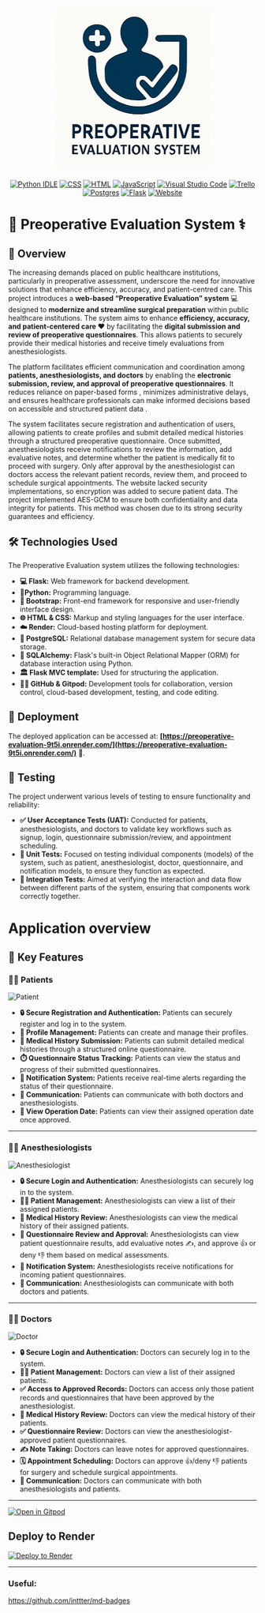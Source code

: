 <h1 align="center">
  <img src="images/logo0.png" alt="PreOp Logo" />
</h1>

<div align="center">

[![Python IDLE](https://img.shields.io/badge/Python%20IDLE-3776AB?logo=python&logoColor=fff)](#)
[![CSS](https://img.shields.io/badge/CSS-1572B6?logo=css3&logoColor=fff)](#)
[![HTML](https://img.shields.io/badge/HTML-%23E34F26.svg?logo=html5&logoColor=white)](#)
[![JavaScript](https://img.shields.io/badge/JavaScript-F7DF1E?logo=javascript&logoColor=000)](#)
[![Visual Studio Code](https://custom-icon-badges.demolab.com/badge/Visual%20Studio%20Code-0078d7.svg?logo=vsc&logoColor=white)](#)
[![Trello](https://img.shields.io/badge/Trello-0052CC?logo=trello&logoColor=fff)](#)
[![Postgres](https://img.shields.io/badge/Postgres-%23316192.svg?logo=postgresql&logoColor=white)](#)
[![Flask](https://img.shields.io/badge/Flask-000?logo=flask&logoColor=fff)](#)
[![Website](https://img.shields.io/website-up-down-green-red/http/shields.io.svg)](https://preoperative-evaluation-9t5i.onrender.com/)

</div>

# **🏥 Preoperative Evaluation System ⚕️**

## **📜 Overview**

The increasing demands placed on public healthcare institutions, particularly in preoperative assessment, underscore the need for innovative solutions that enhance efficiency, accuracy, and patient-centred care. This project introduces a **web-based “Preoperative Evaluation” system** 💻 designed to **modernize and streamline surgical preparation**  within public healthcare institutions. The system aims to enhance **efficiency, accuracy, and patient-centered care ❤** by facilitating the **digital submission  and review  of preoperative questionnaires**. This allows patients to securely provide their medical histories and receive timely evaluations from anesthesiologists.

The platform facilitates efficient communication  and coordination among **patients, anesthesiologists, and doctors** by enabling the **electronic submission, review, and approval of preoperative questionnaires**. It reduces reliance on paper-based forms , minimizes administrative delays, and ensures healthcare professionals can make informed decisions based on accessible and structured patient data .

The system facilitates secure registration and authentication of users, allowing patients to create profiles and submit detailed medical histories through a structured preoperative questionnaire. Once submitted, anesthesiologists receive notifications to review the information, add evaluative notes, and determine whether the patient is medically fit to proceed with surgery. Only after approval by the anesthesiologist can doctors access the relevant patient records, review them, and proceed to schedule surgical appointments.
The website lacked security implementations, so encryption was added to secure patient data. The project implemented AES-GCM to ensure both confidentiality and data integrity for patients. This method was chosen due to its strong security guarantees and efficiency.

## **🛠️ Technologies Used**

The Preoperative Evaluation system utilizes the following technologies:

*   **💻 Flask:** Web framework for backend development.
*   **🐍Python:** Programming language.
*   **🎨 Bootstrap:** Front-end framework for responsive and user-friendly interface design.
*   **🌐 HTML & CSS:** Markup and styling languages for the user interface.
*   **☁️ Render:** Cloud-based hosting platform for deployment.
*   **🐘 PostgreSQL:** Relational database management system for secure data storage.
*   **🔗 SQLAlchemy:** Flask's built-in Object Relational Mapper (ORM) for database interaction using Python.
*   **🏛️ Flask MVC template:** Used for structuring the application.
*   **🧑‍💻 GitHub & Gitpod:** Development tools for collaboration, version control, cloud-based development, testing, and code editing.

## **🚀 Deployment**

The deployed application can be accessed at: **[https://preoperative-evaluation-9t5i.onrender.com/](https://preoperative-evaluation-9t5i.onrender.com/)** 🔗.

## **🧪 Testing**

The project underwent various levels of testing to ensure functionality and reliability:

*   **✅ User Acceptance Tests (UAT):** Conducted for patients, anesthesiologists, and doctors to validate key workflows such as signup, login, questionnaire submission/review, and appointment scheduling.
*   **🧩 Unit Tests:** Focused on testing individual components (models) of the system, such as patient, anesthesiologist, doctor, questionnaire, and notification models, to ensure they function as expected.
*   **🔗 Integration Tests:** Aimed at verifying the interaction and data flow between different parts of the system, ensuring that components work correctly together.

# Application overview

## **🔑 Key Features**

### **🧑‍⚕️ Patients**

![Patient](https://media0.giphy.com/media/v1.Y2lkPTc5MGI3NjExcWV0ZzN0NDlkd2RwcWhybHhwN2V2dzVhNWd5a2gwbGE1cnowcDRsaCZlcD12MV9pbnRlcm5hbF9naWZfYnlfaWQmY3Q9Zw/xlPCzuWGPXgdpdYfVI/giphy.gif)

*   **🔒 Secure Registration and Authentication:** Patients can securely register and log in to the system.
*   **👤 Profile Management:** Patients can create and manage their profiles.
*   **📝 Medical History Submission:** Patients can submit detailed medical histories through a structured online questionnaire.
*   **⏱️ Questionnaire Status Tracking:** Patients can view the status and progress of their submitted questionnaires.
*   **🔔 Notification System:** Patients receive real-time alerts regarding the status of their questionnaire.
*   **💬 Communication:** Patients can communicate with both doctors and anesthesiologists.
*   **📅 View Operation Date:** Patients can view their assigned operation date once approved.


---


### **👩‍⚕️ Anesthesiologists**

![Anesthesiologist](https://media4.giphy.com/media/v1.Y2lkPTc5MGI3NjExMngzaHgzcDJwcnM0MzM0cnFzZ2pwaHBsdXU4aHplbGJrNGszcHVyZiZlcD12MV9pbnRlcm5hbF9naWZfYnlfaWQmY3Q9Zw/pHGkgiXWOBYm1yCqOG/giphy.gif)

*   **🔒 Secure Login and Authentication:** Anesthesiologists can securely log in to the system.
*   **🧑‍⚕️ Patient Management:** Anesthesiologists can view a list of their assigned patients.
*   **📜 Medical History Review:** Anesthesiologists can view the medical history of their assigned patients.
*   **🧐 Questionnaire Review and Approval:** Anesthesiologists can view patient questionnaire results, add evaluative notes ✍️, and approve 👍 or deny 👎 them based on medical assessments.
*   **🔔 Notification System:** Anesthesiologists receive notifications for incoming patient questionnaires.
*   **💬 Communication:** Anesthesiologists can communicate with both doctors and patients.



---

### **👨‍⚕️ Doctors**

![Doctor](https://media4.giphy.com/media/v1.Y2lkPTc5MGI3NjExY2ZsbmJ1cjN6bmw4cG04ZXgyOHF3N3I1ODU5M2o2MWZyeHJkZGNrciZlcD12MV9pbnRlcm5hbF9naWZfYnlfaWQmY3Q9Zw/oIHYvVUPGDrHUsFdoN/giphy.gif)

*   **🔒 Secure Login and Authentication:** Doctors can securely log in to the system.
*   **🧑‍⚕️ Patient Management:** Doctors can view a list of their assigned patients.
*   **✅ Access to Approved Records:** Doctors can access only those patient records and questionnaires that have been approved by the anesthesiologist.
*   **📜 Medical History Review:** Doctors can view the medical history of their patients.
*   **✅ Questionnaire Review:** Doctors can view the anesthesiologist-approved patient questionnaires.
*   **✍️ Note Taking:** Doctors can leave notes for approved questionnaires.
*   **🗓️ Appointment Scheduling:** Doctors can approve 👍/deny 👎 patients for surgery and schedule surgical appointments.
*   **💬 Communication:** Doctors can communicate with both anesthesiologists and patients.


---


[![Open in Gitpod](https://gitpod.io/button/open-in-gitpod.svg)](https://gitpod.io/#https://github.com/INFO3604-Project-Group-PreOpEvaluation/preoperative-evaluation)

## Deploy to Render
<a href="https://render.com/deploy?repo=https://github.com/uwidcit/flaskmvc">
  <img src="https://render.com/images/deploy-to-render-button.svg" alt="Deploy to Render">
</a>

---

### Useful:

https://github.com/inttter/md-badges
